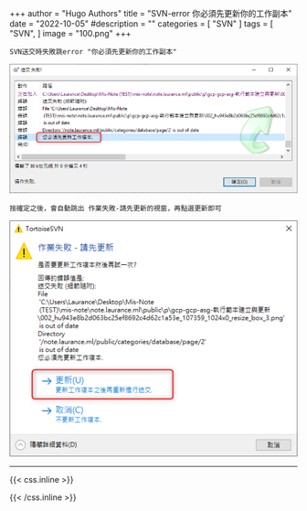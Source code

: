 +++
author = "Hugo Authors"
title = "SVN-error 你必須先更新你的工作副本"
date = "2022-10-05"
#description = ""
categories = [
    "SVN"
]
tags = [
    "SVN",
]
image = "100.png"
+++

    SVN送交時失敗跳error "你必須先更新你的工作副本"
   ![](001.png) 
   
    按確定之後，會自動跳出 作業失敗-請先更新的視窗，再點選更新即可
   ![](002.png)



***

{{< css.inline >}}
<style>
.emojify {
	font-family: Apple Color Emoji, Segoe UI Emoji, NotoColorEmoji, Segoe UI Symbol, Android Emoji, EmojiSymbols;
	font-size: 2rem;
	vertical-align: middle;
}
@media screen and (max-width:650px) {
  .nowrap {
    display: block;
    margin: 25px 0;
  }
}
</style>
{{< /css.inline >}}
